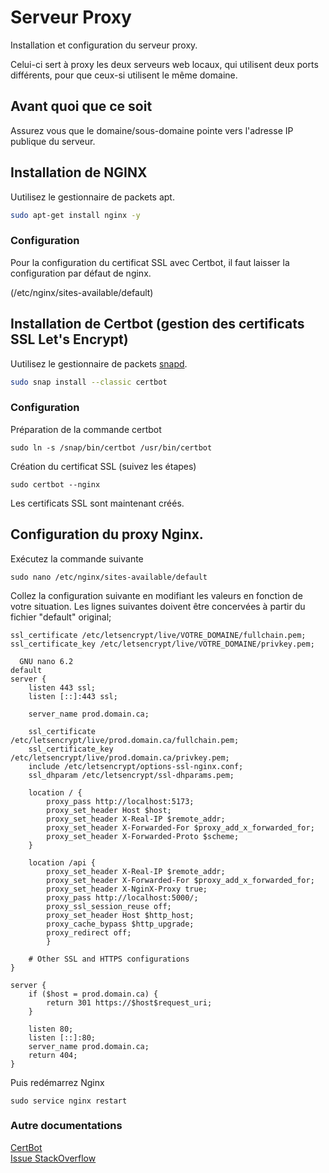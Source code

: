 # Serveur Proxy

Installation et configuration du serveur proxy.

Celui-ci sert à proxy les deux serveurs web locaux, qui utilisent deux ports différents, pour que ceux-si utilisent le même domaine.

## Avant quoi que ce soit
Assurez vous que le domaine/sous-domaine pointe vers l'adresse IP publique du serveur.

## Installation de NGINX

Uutilisez le gestionnaire de packets apt.

```bash
sudo apt-get install nginx -y
```

### Configuration

Pour la configuration du certificat SSL avec Certbot, il faut laisser la configuration par défaut de nginx.

(/etc/nginx/sites-available/default)

## Installation de Certbot (gestion des certificats SSL Let's Encrypt)

Uutilisez le gestionnaire de packets [snapd](https://certbot.eff.org/instructions?ws=nginx&os=ubuntufocal&tab=standard).
```bash
sudo snap install --classic certbot
```
### Configuration
Préparation de la commande certbot
```
sudo ln -s /snap/bin/certbot /usr/bin/certbot
```
Création du certificat SSL (suivez les étapes)
```
sudo certbot --nginx
```

Les certificats SSL sont maintenant créés.
## Configuration du proxy Nginx.

Exécutez la commande suivante
```
sudo nano /etc/nginx/sites-available/default
```
Collez la configuration suivante en modifiant les valeurs en fonction de votre situation.
Les lignes suivantes doivent être concervées à partir du fichier "default" original;
```
ssl_certificate /etc/letsencrypt/live/VOTRE_DOMAINE/fullchain.pem; 
ssl_certificate_key /etc/letsencrypt/live/VOTRE_DOMAINE/privkey.pem;
```

```                                                                                     
  GNU nano 6.2                                                                                        default                                                                                                 
server {
    listen 443 ssl;
    listen [::]:443 ssl;

    server_name prod.domain.ca;

    ssl_certificate /etc/letsencrypt/live/prod.domain.ca/fullchain.pem;
    ssl_certificate_key /etc/letsencrypt/live/prod.domain.ca/privkey.pem;
    include /etc/letsencrypt/options-ssl-nginx.conf;
    ssl_dhparam /etc/letsencrypt/ssl-dhparams.pem;

    location / {
        proxy_pass http://localhost:5173;
        proxy_set_header Host $host;
        proxy_set_header X-Real-IP $remote_addr;
        proxy_set_header X-Forwarded-For $proxy_add_x_forwarded_for;
        proxy_set_header X-Forwarded-Proto $scheme;
    }

    location /api {
        proxy_set_header X-Real-IP $remote_addr;
        proxy_set_header X-Forwarded-For $proxy_add_x_forwarded_for;
        proxy_set_header X-NginX-Proxy true;
        proxy_pass http://localhost:5000/;
        proxy_ssl_session_reuse off;
        proxy_set_header Host $http_host;
        proxy_cache_bypass $http_upgrade;
        proxy_redirect off;
        }

    # Other SSL and HTTPS configurations
}

server {
    if ($host = prod.domain.ca) {
        return 301 https://$host$request_uri;
    }

    listen 80;
    listen [::]:80;
    server_name prod.domain.ca;
    return 404;
}

```

Puis redémarrez Nginx
```
sudo service nginx restart
```

### Autre documentations
[CertBot](https://certbot.eff.org/instructions?ws=nginx&os=ubuntufocal&tab=standard)\
[Issue StackOverflow](https://stackoverflow.com/questions/44425654/nginx-react-node-lets-encrypt-how-to-point-nginx-at-my-react-app)
